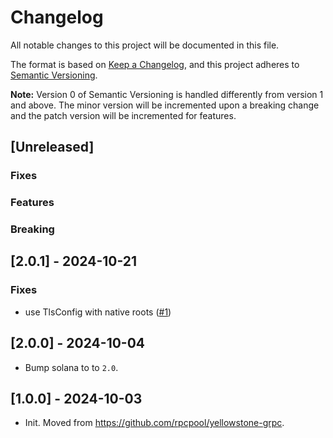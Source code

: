# Changelog

All notable changes to this project will be documented in this file.

The format is based on [Keep a Changelog](https://keepachangelog.com/en/1.0.0/),
and this project adheres to [Semantic Versioning](https://semver.org/spec/v2.0.0.html).

**Note:** Version 0 of Semantic Versioning is handled differently from version 1 and above.
The minor version will be incremented upon a breaking change and the patch version will be incremented for features.

## [Unreleased]

### Fixes

### Features

### Breaking

## [2.0.1] - 2024-10-21

### Fixes

- use TlsConfig with native roots ([#1](https://github.com/rpcpool/yellowstone-grpc-kafka/pull/1))

## [2.0.0] - 2024-10-04

- Bump solana to to `2.0`.

## [1.0.0] - 2024-10-03

- Init. Moved from https://github.com/rpcpool/yellowstone-grpc.
